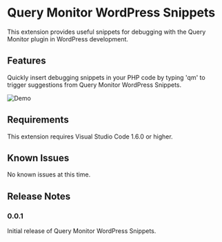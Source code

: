 # Query Monitor WordPress Snippets

This extension provides useful snippets for debugging with the Query Monitor plugin in WordPress development.

## Features

Quickly insert debugging snippets in your PHP code by typing 'qm' to trigger suggestions from Query Monitor WordPress Snippets.

![Demo](https://github.com/eduwass/query-monitor-wordpress-snippets/blob/main/images/preview.gif?raw=true)

## Requirements

This extension requires Visual Studio Code 1.6.0 or higher.

## Known Issues

No known issues at this time.

## Release Notes

### 0.0.1

Initial release of Query Monitor WordPress Snippets.
